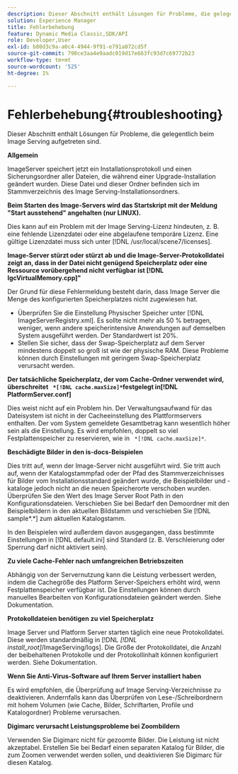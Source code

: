```yaml
---
description: Dieser Abschnitt enthält Lösungen für Probleme, die gelegentlich beim Image Serving aufgetreten sind.
solution: Experience Manager
title: Fehlerbehebung
feature: Dynamic Media Classic,SDK/API
role: Developer,User
exl-id: b80d3c9a-a0c4-4944-9f91-e791a072cd5f
source-git-commit: 790ce3aa4e9aadc019d17e663fc93d7c69772b23
workflow-type: tm+mt
source-wordcount: '525'
ht-degree: 1%

---
```


# Fehlerbehebung{#troubleshooting}

Dieser Abschnitt enthält Lösungen für Probleme, die gelegentlich beim Image Serving aufgetreten sind.

**Allgemein**

ImageServer speichert jetzt ein Installationsprotokoll und einen Sicherungsordner aller Dateien, die während einer Upgrade-Installation geändert wurden. Diese Datei und dieser Ordner befinden sich im Stammverzeichnis des Image Serving-Installationsordners.

**Beim Starten des Image-Servers wird das Startskript mit der Meldung &quot;Start ausstehend&quot; angehalten (nur LINUX).**

Dies kann auf ein Problem mit der Image Serving-Lizenz hindeuten, z. B. eine fehlende Lizenzdatei oder eine abgelaufene temporäre Lizenz. Eine gültige Lizenzdatei muss sich unter [!DNL /usr/local/scene7/licenses].

**Image-Server stürzt oder stürzt ab und die Image-Server-Protokolldatei zeigt an, dass in der Datei nicht genügend Speicherplatz oder eine Ressource vorübergehend nicht verfügbar ist [!DNL IgcVirtualMemory.cpp]&quot;**

Der Grund für diese Fehlermeldung besteht darin, dass Image Server die Menge des konfigurierten Speicherplatzes nicht zugewiesen hat.

* Überprüfen Sie die Einstellung Physischer Speicher unter [!DNL ImageServerRegistry.xml]. Es sollte nicht mehr als 50 % betragen, weniger, wenn andere speicherintensive Anwendungen auf demselben System ausgeführt werden. Der Standardwert ist 20%.
* Stellen Sie sicher, dass der Swap-Speicherplatz auf dem Server mindestens doppelt so groß ist wie der physische RAM. Diese Probleme können durch Einstellungen mit geringem Swap-Speicherplatz verursacht werden.

**Der tatsächliche Speicherplatz, der vom Cache-Ordner verwendet wird, überschreitet ` *[!DNL cache.maxSize]*`festgelegt in[!DNL PlatformServer.conf]**

Dies weist nicht auf ein Problem hin. Der Verwaltungsaufwand für das Dateisystem ist nicht in der Cacheeinstellung des Plattformservers enthalten. Der vom System gemeldete Gesamtbetrag kann wesentlich höher sein als die Einstellung. Es wird empfohlen, doppelt so viel Festplattenspeicher zu reservieren, wie in ` *[!DNL cache.maxSize]*`.

**Beschädigte Bilder in den is-docs-Beispielen**

Dies tritt auf, wenn der Image-Server nicht ausgeführt wird. Sie tritt auch auf, wenn der Katalogstammpfad oder der Pfad des Stammverzeichnisses für Bilder vom Installationsstandard geändert wurde, die Beispielbilder und -kataloge jedoch nicht an die neuen Speicherorte verschoben wurden. Überprüfen Sie den Wert des Image Server Root Path in den Konfigurationsdateien. Verschieben Sie bei Bedarf den Demoordner mit den Beispielbildern in den aktuellen Bildstamm und verschieben Sie [!DNL sample*.*] zum aktuellen Katalogstamm.

In den Beispielen wird außerdem davon ausgegangen, dass bestimmte Einstellungen in [!DNL default.ini] sind Standard (z. B. Verschleierung oder Sperrung darf nicht aktiviert sein).

**Zu viele Cache-Fehler nach umfangreichen Betriebszeiten**

Abhängig von der Servernutzung kann die Leistung verbessert werden, indem die Cachegröße des Platform Server-Speichers erhöht wird, wenn Festplattenspeicher verfügbar ist. Die Einstellungen können durch manuelles Bearbeiten von Konfigurationsdateien geändert werden. Siehe Dokumentation.

**Protokolldateien benötigen zu viel Speicherplatz**

Image Server und Platform Server starten täglich eine neue Protokolldatei. Diese werden standardmäßig in [!DNL *[!DNL install_root]*/ImageServing/logs]. Die Größe der Protokolldatei, die Anzahl der beibehaltenen Protokolle und der Protokollinhalt können konfiguriert werden. Siehe Dokumentation.

**Wenn Sie Anti-Virus-Software auf Ihrem Server installiert haben**

Es wird empfohlen, die Überprüfung auf Image Serving-Verzeichnisse zu deaktivieren. Andernfalls kann das Überprüfen von Lese-/Schreibordnern mit hohem Volumen (wie Cache, Bilder, Schriftarten, Profile und Katalogordner) Probleme verursachen.

**Digimarc verursacht Leistungsprobleme bei Zoombildern**

Verwenden Sie Digimarc nicht für gezoomte Bilder. Die Leistung ist nicht akzeptabel. Erstellen Sie bei Bedarf einen separaten Katalog für Bilder, die zum Zoomen verwendet werden sollen, und deaktivieren Sie Digimarc für diesen Katalog.
